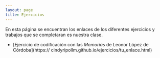 ```yaml
---
layout: page
title: Ejercicios
---
```


En esta página se encuentran los enlaces de los diferentes ejercicios y trabajos que se completaran es nuestra clase. 

- [Ejercicio de codificación con las *Memorias* de Leonor López de Córdoba](https:// cindyripollm.github.io/ejercicios/tu_enlace.html)

